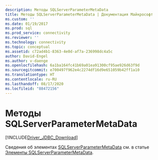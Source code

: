 ```yaml
---
description: Методы SQLServerParameterMetaData
title: Методы SQLServerParameterMetaData | Документация Майкрософт
ms.custom: ''
ms.date: 01/19/2017
ms.prod: sql
ms.prod_service: connectivity
ms.reviewer: ''
ms.technology: connectivity
ms.topic: conceptual
ms.assetid: c72ad4b1-8363-4e0d-af7a-236998dc4a5c
author: David-Engel
ms.author: v-daenge
ms.openlocfilehash: 6a1ba164fc41b69a01ea91300cf95ae926d63f9d
ms.sourcegitcommit: e700497f962e4c2274df16d9e651059b42ff1a10
ms.translationtype: HT
ms.contentlocale: ru-RU
ms.lasthandoff: 08/17/2020
ms.locfileid: "88472156"
---
```

# <a name="sqlserverparametermetadata-methods"></a>Методы SQLServerParameterMetaData
[!INCLUDE[Driver_JDBC_Download](../../../includes/driver_jdbc_download.md)]

  Сведения об элементах [SQLServerParameterMetaData](../../../connect/jdbc/reference/sqlserverparametermetadata-class.md) см. в статье [Элементы SQLServerParameterMetaData](../../../connect/jdbc/reference/sqlserverparametermetadata-members.md).  
  
  

